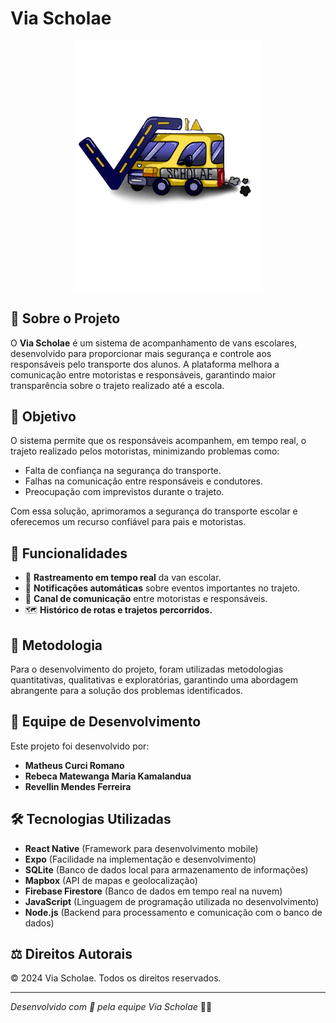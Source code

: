 # Via Scholae

<p align="center">
  <img src="assets/Logo_ViaScholae.png" width="300">
</p>

## 🚀 Sobre o Projeto
O **Via Scholae** é um sistema de acompanhamento de vans escolares, desenvolvido para proporcionar mais segurança e controle aos responsáveis pelo transporte dos alunos. A plataforma melhora a comunicação entre motoristas e responsáveis, garantindo maior transparência sobre o trajeto realizado até a escola.

## 🎯 Objetivo
O sistema permite que os responsáveis acompanhem, em tempo real, o trajeto realizado pelos motoristas, minimizando problemas como:
- Falta de confiança na segurança do transporte.
- Falhas na comunicação entre responsáveis e condutores.
- Preocupação com imprevistos durante o trajeto.

Com essa solução, aprimoramos a segurança do transporte escolar e oferecemos um recurso confiável para pais e motoristas.

## 📌 Funcionalidades
- 📍 **Rastreamento em tempo real** da van escolar.
- 📢 **Notificações automáticas** sobre eventos importantes no trajeto.
- 💬 **Canal de comunicação** entre motoristas e responsáveis.
- 🗺️ **Histórico de rotas e trajetos percorridos.**

## 📖 Metodologia
Para o desenvolvimento do projeto, foram utilizadas metodologias quantitativas, qualitativas e exploratórias, garantindo uma abordagem abrangente para a solução dos problemas identificados.

## 👥 Equipe de Desenvolvimento
Este projeto foi desenvolvido por:
- **Matheus Curci Romano**
- **Rebeca Matewanga Maria Kamalandua**
- **Revellin Mendes Ferreira**

## 🛠️ Tecnologias Utilizadas
- **React Native** (Framework para desenvolvimento mobile)
- **Expo** (Facilidade na implementação e desenvolvimento)
- **SQLite** (Banco de dados local para armazenamento de informações)
- **Mapbox** (API de mapas e geolocalização)
- **Firebase Firestore** (Banco de dados em tempo real na nuvem)
- **JavaScript** (Linguagem de programação utilizada no desenvolvimento)
- **Node.js** (Backend para processamento e comunicação com o banco de dados)

## ⚖️ Direitos Autorais
© 2024 Via Scholae. Todos os direitos reservados.

---

*Desenvolvido com 💙 pela equipe Via Scholae* 🚐📍

